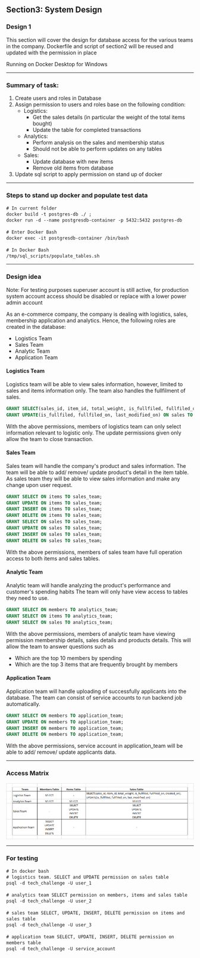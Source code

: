 ## Section3: System Design
### Design 1

This section will cover the design for database access for the various teams in the company.
Dockerfile and script of section2 will be reused and updated with the permission in place

Running on Docker Desktop for Windows

---
### Summary of task:

1. Create users and roles in Database
2. Assign permission to users and roles base on the following condition:
	- Logistics:
		- Get the sales details (in particular the weight of the total items bought)
        - Update the table for completed transactions
    - Analytics:
        - Perform analysis on the sales and membership status
        - Should not be able to perform updates on any tables
    - Sales:
        - Update database with new items
        - Remove old items from database
3. Update sql script to apply permission on stand up of docker

---
### Steps to stand up docker and populate test data

```shell
# In current folder
docker build -t postgres-db ./ ; 
docker run -d --name postgresdb-container -p 5432:5432 postgres-db

# Enter Docker Bash
docker exec -it postgresdb-container /bin/bash

# In Docker Bash
/tmp/sql_scripts/populate_tables.sh

```

---

### Design idea

Note: For testing purposes superuser account is still active, for production system account access should be disabled or replace with a lower power admin account

As an e-commerce company, the company is dealing with logistics, sales, membership application and analytics.
Hence, the following roles are created in the database:
- Logistics Team
- Sales Team
- Analytic Team
- Application Team

#### Logistics Team
Logistics team will be able to view sales information, however, limited to sales and items information only.
The team also handles the fullfilment of sales.

```sql
GRANT SELECT(sales_id, item_id, total_weight, is_fullfiled, fullfiled_on, created_on) ON sales TO logistics_team;
GRANT UPDATE(is_fullfiled, fullfiled_on, last_modified_on) ON sales TO logistics_team;
```
With the above permissions, members of logistics team can only select information relevant to logistic only.
The update permissions given only allow the team to close transaction.

#### Sales Team
Sales team will handle the company's product and sales information.
The team will be able to add/ remove/ update product's detail in the item table.
As sales team they will be able to view sales information and make any change upon user request.

```sql
GRANT SELECT ON items TO sales_team;
GRANT UPDATE ON items TO sales_team;
GRANT INSERT ON items TO sales_team;
GRANT DELETE ON items TO sales_team;
GRANT SELECT ON sales TO sales_team;
GRANT UPDATE ON sales TO sales_team;
GRANT INSERT ON sales TO sales_team;
GRANT DELETE ON sales TO sales_team;
```
With the above permissions, members of sales team have full operation access to both items and sales tables.

#### Analytic Team
Analytic team will handle analyzing the product's performance and customer's spending habits
The team will only have view access to tables they need to use.

```sql
GRANT SELECT ON members TO analytics_team;
GRANT SELECT ON items TO analytics_team;
GRANT SELECT ON sales TO analytics_team;
```
With the above permissions, members of analytic team have viewing permission membership details, sales details and products details.
This will allow the team to answer questions such as 
- Which are the top 10 members by spending
- Which are the top 3 items that are frequently brought by members

#### Application Team
Application team will handle uploading of successfully applicants into the database.
The team can consist of service accounts to run backend job automatically.

```sql
GRANT SELECT ON members TO application_team;
GRANT UPDATE ON members TO application_team;
GRANT INSERT ON members TO application_team;
GRANT DELETE ON members TO application_team;
```
With the above permissions, service account in application_team will be able to add/ remove/ update applicants data.

---
### Access Matrix

![alt text](https://github.com/ovixivo/Data-Engineer-Tech-Challenge/blob/main/Section%203%20-%20System%20Design/Design%201/Access%20Matrix.png "Access Matrix")


---
### For testing

```shell
# In docker bash
# logistics team. SELECT and UPDATE permission on sales table
psql -d tech_challenge -U user_1

# analytics team SELECT permission on members, items and sales table
psql -d tech_challenge -U user_2

# sales team SELECT, UPDATE, INSERT, DELETE permission on items and sales table
psql -d tech_challenge -U user_3

# application team SELECT, UPDATE, INSERT, DELETE permission on members table
psql -d tech_challenge -U service_account

```


